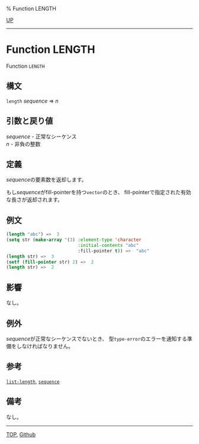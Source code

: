 % Function LENGTH

[UP](17.3.html)  

---

# Function LENGTH


Function `LENGTH`


## 構文

`length` *sequence* => *n*


## 引数と戻り値

*sequence* - 正常なシーケンス  
*n* - 非負の整数


## 定義

*sequence*の要素数を返却します。

もし*sequence*がfill-pointerを持つ`vector`のとき、
fill-pointerで指定された有効な長さが返却されます。


## 例文

```lisp
(length "abc") =>  3
(setq str (make-array '(3) :element-type 'character 
                           :initial-contents "abc"
                           :fill-pointer t)) =>  "abc"
(length str) =>  3
(setf (fill-pointer str) 2) =>  2
(length str) =>  2
```


## 影響

なし。


## 例外

*sequence*が正常なシーケンスでないとき、
型`type-error`のエラーを通知する準備をしなければなりません。


## 参考

[`list-length`](14.2.list-length.html),
[`sequence`](17.3.sequence.html)


## 備考

なし。


---
[TOP](index.html),  [Github](https://github.com/nptcl/npt-japanese)


